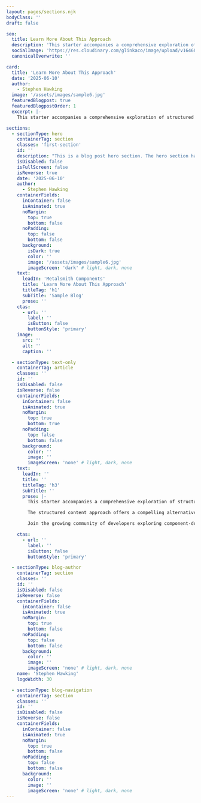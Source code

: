 ```yaml
---
layout: pages/sections.njk
bodyClass: ''
draft: false

seo:
  title: Learn More About This Approach
  description: 'This starter accompanies a comprehensive exploration of structured content approaches in static site generation.'
  socialImage: 'https://res.cloudinary.com/glinkaco/image/upload/v1646849499/tgc2022/social_yitz6j.png'
  canonicalOverwrite: ''

card:
  title: 'Learn More About This Approach'
  date: '2025-06-10'
  author:
    - Stephen Hawking
  image: '/assets/images/sample6.jpg'
  featuredBlogpost: true
  featuredBlogpostOrder: 1
  excerpt: |-
    This starter accompanies a comprehensive exploration of structured content approaches in static site generation.

sections:
  - sectionType: hero
    containerTag: section
    classes: 'first-section'
    id: ''
    description: "This is a blog post hero section. The hero section has a class of 'blog-hero'."
    isDisabled: false
    isFullScreen: false
    isReverse: true
    date: '2025-06-10'
    author:
      - Stephen Hawking
    containerFields:
      inContainer: false
      isAnimated: true
      noMargin:
        top: true
        bottom: false
      noPadding:
        top: false
        bottom: false
      background:
        isDark: true
        color: ''
        image: '/assets/images/sample6.jpg'
        imageScreen: 'dark' # light, dark, none
    text:
      leadIn: 'Metalsmith Components'
      title: 'Learn More About This Approach'
      titleTag: 'h1'
      subTitle: 'Sample Blog'
      prose: ''
    ctas:
      - url: ''
        label: ''
        isButton: false
        buttonStyle: 'primary'
    image:
      src: ''
      alt: ''
      caption: ''

  - sectionType: text-only
    containerTag: article
    classes: ''
    id: ''
    isDisabled: false
    isReverse: false
    containerFields:
      inContainer: false
      isAnimated: true
      noMargin:
        top: true
        bottom: true
      noPadding:
        top: false
        bottom: false
      background:
        color: ''
        image: ''
        imageScreen: 'none' # light, dark, none
    text:
      leadIn: ''
      title: ''
      titleTag: 'h3'
      subTitle: ''
      prose: |-
        This starter accompanies a comprehensive exploration of structured content approaches in static site generation. The techniques demonstrated here represent an evolution of the concepts introduced in the Metalsmith Redux blog series, particularly the component integration methods discussed in the "Beyond Markdown" article.

        The structured content approach offers a compelling alternative to traditional Markdown-heavy workflows, especially for sites that require consistent design patterns and collaborative content management. By treating content as data rather than text, you gain flexibility and maintainability that scales with your project's complexity.

        Join the growing community of developers exploring component-driven static site generation and discover how structured content can transform your web development workflow.

    ctas:
      - url: ''
        label: ''
        isButton: false
        buttonStyle: 'primary'

  - sectionType: blog-author
    containerTag: section
    classes: ''
    id: ''
    isDisabled: false
    isReverse: false
    containerFields:
      inContainer: false
      isAnimated: true
      noMargin:
        top: true
        bottom: false
      noPadding:
        top: false
        bottom: false
      background:
        color: ''
        image: ''
        imageScreen: 'none' # light, dark, none
    name: 'Stephen Hawking'
    logoWidth: 30

  - sectionType: blog-navigation
    containerTag: section
    classes: ''
    id: ''
    isDisabled: false
    isReverse: false
    containerFields:
      inContainer: false
      isAnimated: true
      noMargin:
        top: true
        bottom: false
      noPadding:
        top: false
        bottom: false
      background:
        color: ''
        image: ''
        imageScreen: 'none' # light, dark, none
---
```

